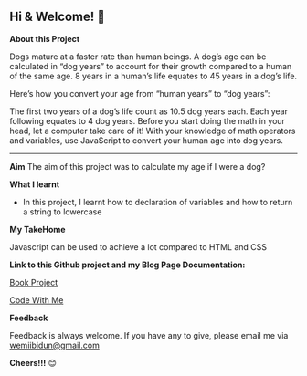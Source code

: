 ## Hi & Welcome! 👋


**About this Project**

Dogs mature at a faster rate than human beings. A dog’s age can be calculated in “dog years” to account for their growth compared to a human of the same age. 8 years in a human’s life equates to 45 years in a dog’s life.

Here’s how you convert your age from “human years” to “dog years”:

The first two years of a dog’s life count as 10.5 dog years each.
Each year following equates to 4 dog years.
Before you start doing the math in your head, let a computer take care of it! With your knowledge of math operators and variables, use JavaScript to convert your human age into dog years.

*****************************

**Aim**
The aim of this project was to calculate my age if I were a dog?

**What I learnt**

- In this project, I learnt how to declaration of variables and how to return a string to lowercase


**My TakeHome**

Javascript can be used to achieve a lot compared to HTML and CSS



**Link to this Github project and my Blog Page Documentation:**

[Book Project](https://wemiibidun.github.io/single-price-grid-component/)

[Code With Me](http://www.wemiibidun.com/search/label/coding)

**Feedback**

Feedback is always welcome. If you have any to give, please email me via wemiibidun@gmail.com


**Cheers!!!** 😊
